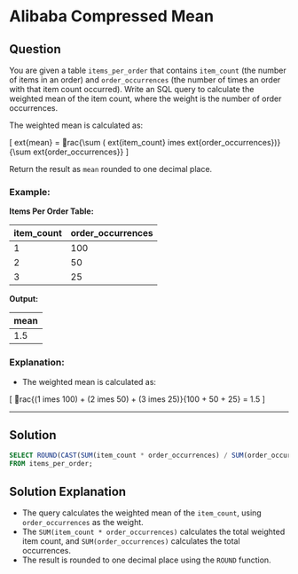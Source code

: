 
# Alibaba Compressed Mean

## Question

You are given a table `items_per_order` that contains `item_count` (the number of items in an order) and `order_occurrences` (the number of times an order with that item count occurred). Write an SQL query to calculate the weighted mean of the item count, where the weight is the number of order occurrences.

The weighted mean is calculated as:

\[
	ext{mean} = rac{\sum (	ext{item_count} 	imes 	ext{order_occurrences})}{\sum 	ext{order_occurrences}}
\]

Return the result as `mean` rounded to one decimal place.

### Example:

**Items Per Order Table:**

| item_count | order_occurrences |
|------------|-------------------|
| 1          | 100               |
| 2          | 50                |
| 3          | 25                |

**Output:**

| mean |
|------|
| 1.5  |

### Explanation:

- The weighted mean is calculated as:

\[
rac{(1 	imes 100) + (2 	imes 50) + (3 	imes 25)}{100 + 50 + 25} = 1.5
\]

---

## Solution

```sql
SELECT ROUND(CAST(SUM(item_count * order_occurrences) / SUM(order_occurrences) AS NUMERIC), 1) AS mean
FROM items_per_order;
```

## Solution Explanation

- The query calculates the weighted mean of the `item_count`, using `order_occurrences` as the weight.
- The `SUM(item_count * order_occurrences)` calculates the total weighted item count, and `SUM(order_occurrences)` calculates the total occurrences.
- The result is rounded to one decimal place using the `ROUND` function.
